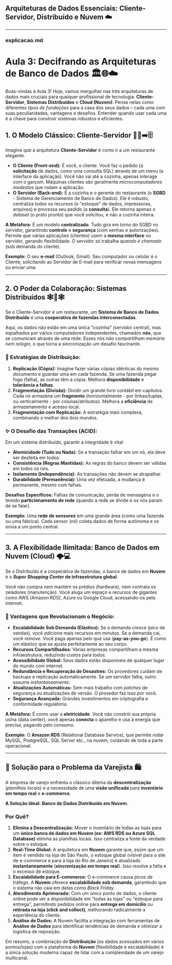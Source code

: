 
## Arquiteturas de Dados Essenciais: Cliente-Servidor, Distribuído e Nuvem ☁️

---

### **explicacao.md**

# Aula 3: Decifrando as Arquiteturas de Banco de Dados 🏛️🌐☁️

Boas-vindas à Aula 3! Hoje, vamos mergulhar nas três arquiteturas de dados mais cruciais para qualquer profissional de tecnologia: **Cliente-Servidor**, **Sistemas Distribuídos** e **Cloud (Nuvem)**. Pense nelas como diferentes *tipos de fundações* para a casa dos seus dados – cada uma com suas peculiaridades, vantagens e desafios. Entender quando usar cada uma é a chave para construir sistemas robustos e eficientes.

## 1. O Modelo Clássico: Cliente-Servidor 🧑‍💻➡️🗄️

Imagine que a arquitetura **Cliente-Servidor** é como ir a um restaurante elegante.

* **O Cliente (Front-end):** É você, o cliente. Você faz o pedido (a **solicitação** de dados, como uma consulta SQL) através de um menu (a interface da aplicação). Você não vai até a cozinha, apenas interage com o garçom. Máquinas clientes são geralmente *microcomputadores modestos* que rodam a aplicação.
* **O Servidor (Back-end):** É a cozinha e o gerente do restaurante (o **SGBD** - Sistema de Gerenciamento de Banco de Dados). Ele é robusto, centraliza todos os recursos (o "estoque" de dados, impressoras, arquivos) e processa seu pedido (a **consulta**). Ele retorna apenas o *dataset* (o prato pronto) que você solicitou, e não a cozinha inteira.

**A Metáfora:** É um modelo **centralizado**. Tudo gira em torno do SGBD no servidor, garantindo **controle** e **segurança** (com senhas e autorizações). Permite que várias aplicações (clientes) usem a **mesma interface** no servidor, gerando flexibilidade. O servidor só trabalha *quando é chamado* (sob demanda do cliente).

**Exemplo:** O seu **e-mail** (Outlook, Gmail). Seu computador ou celular é o Cliente, solicitando ao Servidor de E-mail para verificar novas mensagens ou enviar uma.

---

## 2. O Poder da Colaboração: Sistemas Distribuídos 🕸️🔗🕸️

Se o Cliente-Servidor é um restaurante, um **Sistema de Banco de Dados Distribuído** é uma **cooperativa de fazendas interconectadas**.

Aqui, os dados não estão em uma única "cozinha" (servidor central), mas espalhados por vários computadores independentes, chamados **nós**, que se comunicam através de uma rede. Esses nós *não compartilham memória nem relógio*, o que torna a sincronização um desafio fascinante.

### 🧩 Estratégias de Distribuição:

1.  **Replicação (Cópia):** Imagine fazer várias cópias idênticas do mesmo documento e guardar uma em cada fazenda. Se uma fazenda pegar fogo (falha), as outras têm a cópia. Melhora **disponibilidade** e **tolerância a falhas**.
2.  **Fragmentação (Divisão):** Dividir um grande livro contábil em capítulos. Cada nó armazena um **fragmento** (horizontalmente - por linhas/tuplas, ou verticalmente - por colunas/atributos). Melhora a **eficiência** de armazenamento e acesso local.
3.  **Fragmentação com Replicação:** A estratégia mais complexa, combinando o melhor dos dois mundos.

### ✨ O Desafio das Transações (ACID):

Em um sistema distribuído, garantir a integridade é vital:

* **Atomicidade (Tudo ou Nada):** Se a transação falhar em um nó, ela deve ser desfeita em todos.
* **Consistência (Regras Mantidas):** As regras do banco devem ser válidas em todos os nós.
* **Isolamento (Independência):** As transações não devem se atrapalhar.
* **Durabilidade (Permanência):** Uma vez efetuada, a mudança é permanente, mesmo com falhas.

**Desafios Específicos:** Falhas de comunicação, perda de mensagens e o temido **particionamento de rede** (quando a rede se divide e os nós param de se falar).

**Exemplo:** Uma **rede de sensores** em uma grande área (como uma fazenda ou uma fábrica). Cada sensor (nó) coleta dados de forma autônoma e os envia a um ponto central.

---

## 3. A Flexibilidade Ilimitada: Banco de Dados em Nuvem (Cloud) 🌩️💻

Se o Distribuído é a cooperativa de fazendas, o banco de dados em **Nuvem** é o ***Super Shopping Center* de infraestrutura global**.

Você não compra nem mantém os prédios (hardware), nem contrata os zeladores (manutenção). Você aluga um espaço e recursos de gigantes como AWS (Amazon RDS), Azure ou Google Cloud, acessando-os pela internet.

### 🌟 Vantagens que Revolucionam o Negócio:

* **Escalabilidade Sob Demanda (Elástico):** Se a demanda cresce (pico de vendas), você *adiciona* mais recursos em minutos. Se a demanda cai, você *remove*. Você paga apenas pelo que usa (**pay-as-you-go**). É como um elástico que se ajusta perfeitamente ao seu corpo.
* **Recursos Compartilhados:** Várias empresas compartilham a mesma infraestrutura, reduzindo custos para todos.
* **Acessibilidade Global:** Seus dados estão disponíveis de qualquer lugar do mundo com internet.
* **Redundância e Recuperação de Desastres:** Os provedores cuidam de backups e replicação automaticamente. Se um servidor falha, outro assume *instantaneamente*.
* **Atualizações Automáticas:** Sem mais trabalho com *patches* de segurança ou atualizações de versão. O provedor faz isso por você.
* **Segurança Avançada:** Grandes investimentos em criptografia e conformidade regulatória.

**A Metáfora:** É como usar a **eletricidade**. Você não constrói sua própria usina (data center), você apenas **conecta** o aparelho e usa a energia que precisa, pagando pelo consumo.

**Exemplo:** O **Amazon RDS** (Relational Database Service), que permite rodar MySQL, PostgreSQL, SQL Server etc., na nuvem, cuidando de toda a parte operacional.

---

## 🎯 Solução para o Problema da Varejista 🛍️

A empresa de varejo enfrenta o clássico dilema da **descentralização** (*planilhas locais*) e a necessidade de uma **visão unificada** para **inventário em tempo real** e **e-commerce**.

**A Solução Ideal:** **Banco de Dados Distribuído em Nuvem.**

### Por Quê?

1.  **Elimina a Descentralização:** Mover o inventário de todas as lojas para um **único banco de dados em Nuvem (ex: AWS RDS ou Azure SQL Database)** elimina as planilhas locais. Isso centraliza a fonte da verdade sobre o estoque.
2.  **Real-Time Global:** A arquitetura em **Nuvem** garante que, assim que um item é vendido na loja de São Paulo, o estoque global (visível para o site de e-commerce e para a loja do Rio de Janeiro) é atualizado **instantaneamente** (**sincronização em tempo real**). Isso resolve a falta e o excesso de estoque.
3.  **Escalabilidade para E-commerce:** O e-commerce causa picos de tráfego. A **Nuvem** oferece **escalabilidade sob demanda**, garantindo que o sistema não caia em datas como *Black Friday*.
4.  **Atendimento Aprimorado:** Com um único ponto de dados, o cliente online pode ver a disponibilidade em "todas as lojas" ou "estoque para entrega", permitindo pedidos online para **entrega em domicílio** ou **retirada na loja (click and collect)**, melhorando radicalmente a experiência do cliente.
5.  **Análise de Dados:** A Nuvem facilita a integração com ferramentas de **Análise de Dados** para identificar tendências de demanda e otimizar a logística de reposição.

Em resumo, a combinação de **Distribuição** (os dados acessados em vários pontos/lojas) com a plataforma de **Nuvem** (flexibilidade e escalabilidade) é a única solução moderna capaz de lidar com a complexidade de um varejo multicanal.

